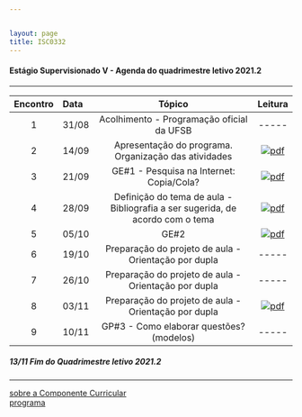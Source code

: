 ```yaml
---


layout: page
title: ISC0332
---
```

#### Estágio Supervisionado V - Agenda do quadrimestre letivo 2021.2
---


|Encontro | Data  | Tópico | Leitura |
:---: | :--- |:---: | :---: |
| 1 |31/08	| Acolhimento - Programação oficial da UFSB | ----- |  
| 2 |14/09	| Apresentação do programa. Organização das atividades  |  [![pdf](/pages/icons16/pdf-icon.png)](/aulas/ISC0180/recursos/PlanoAtividadesES1.pdf "Texto 01") |  
| 3 |21/09	|	GE#1  - Pesquisa na Internet: Copia/Cola?|   [![pdf](/pages/icons16/pdf-icon.png)](/aulas/ISC0180/recursos/1._Dayrell-1996-Escola-espao-socio-cultural.pdf "SANTOS, p. 268-278") |  
| 4 |28/09	|	 Definição do tema de aula - Bibliografia a ser sugerida, de acordo com o tema |  [![pdf](/pages/icons16/pdf-icon.png)](/aulas/ISC0180/recursos/Atividade_1_-_Estgio_1.pdf) |  
| 5 |05/10	|	GE#2 |  [![pdf](/pages/icons16/pdf-icon.png)](/aulas/ISC0180/recursos/09_observacaoregistroreflexao.pdf) |  
| 6 |19/10	|	Preparação do projeto de aula - Orientação por dupla| ----- |  
| 7 |26/10	|	Preparação do projeto de aula - Orientação por dupla| ----- |
| 8 |03/11	|	Preparação do projeto de aula - Orientação por dupla |   [![pdf](/pages/icons16/pdf-icon.png)](/aulas/ISC0180/recursos/Alamo_BNCC-VERSAO-FINAL.pdf) |  
| 9 |10/11	|	GP#3 - Como elaborar questões? (modelos) | ----- |

#####  13/11		Fim do Quadrimestre letivo 2021.2

---
[sobre a Componente Curricular](index.html)  
[programa](programa.html)
